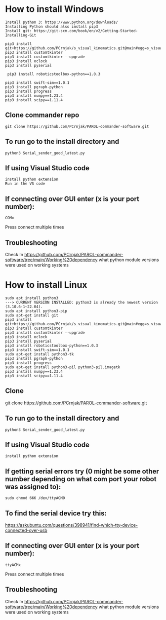 # How to install Windows
    Install python 3: https://www.python.org/downloads/
    Installing Python should also install pip3
    Install git: https://git-scm.com/book/en/v2/Getting-Started-Installing-Git
    
    pip3 install git+https://github.com/PCrnjak/s_visual_kinematics.git@main#egg=s_visual_kinematics
    pip3 install customtkinter
    pip3 install customtkinter --upgrade
    pip3 install oclock
    pip3 install pyserial
    
     pip3 install roboticstoolbox-python==1.0.3
    
    pip3 install swift-sim==1.0.1
    pip3 install pgraph-python
    pip3 install progress
    pip3 install numpy==1.23.4
    pip3 install scipy==1.11.4
  
## Clone commander repo
    git clone https://github.com/PCrnjak/PAROL-commander-software.git

## To run go to the install directory and
    python3 Serial_sender_good_latest.py

## If using Visual Studio code
    install python extension
    Run in the VS code

## If connecting over GUI enter (x is your port number):
    COMx 
Press connect multiple times

## Troubleshooting
Check In https://github.com/PCrnjak/PAROL-commander-software/tree/main/Working%20dependency what python module versions were used on working systems


# How to install Linux

    sudo apt install python3
    ---> CURRENT VERSION INSTALLED: python3 is already the newest version (3.10.6-1~22.04).
    sudo apt install python3-pip
    sudo apt-get install git
    pip3 install git+https://github.com/PCrnjak/s_visual_kinematics.git@main#egg=s_visual_kinematics
    pip3 install customtkinter
    pip3 install customtkinter --upgrade
    pip3 install oclock
    pip3 install pyserial
    pip3 install roboticstoolbox-python==1.0.3
    pip3 install swift-sim==1.0.1
    sudo apt-get install python3-tk
    pip3 install pgraph-python
    pip3 install progress 
    sudo apt-get install python3-pil python3-pil.imagetk
    pip3 install numpy==1.23.4
    pip3 install scipy==1.11.4

## Clone
git clone https://github.com/PCrnjak/PAROL-commander-software.git

## To run go to the install directory and
    python3 Serial_sender_good_latest.py


## If using Visual Studio code
    install python extension

## If getting serial errors try (0 might be some other number depending on what com port your robot was assigned to):
    sudo chmod 666 /dev/ttyACM0 

## To find the serial device try this:
https://askubuntu.com/questions/398941/find-which-tty-device-connected-over-usb

## If connecting over GUI enter (x is your port number):
    ttyACMx 
Press connect multiple times

## Troubleshooting
Check In https://github.com/PCrnjak/PAROL-commander-software/tree/main/Working%20dependency what python module versions were used on working systems
